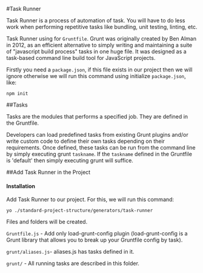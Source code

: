 #Task Runner

Task Runner is a process of automation of task. You will have to do less work when performing repetitive tasks like bundling, unit testing, linting, etc.

Task Runner using for `Gruntfile`.
Grunt was originally created by Ben Alman in 2012, as an efficient alternative to simply writing and maintaining a suite of "javascript build process" tasks in one huge file. It was designed as a task-based command line build tool for JavaScript projects.

Firstly you need a `package.json`,  if this file exists in our project then we will ignore otherwise we will run this command using initialize `package.json`, like:

    npm init

##Tasks

Tasks are the modules that performs a specified job. They are defined in the Gruntfile.

Developers can load predefined tasks from existing Grunt plugins and/or write custom code to define their own tasks depending on their requirements. Once defined, these tasks can be run from the command line by simply executing grunt `taskname`. If the `taskname` defined in the Gruntfile is 'default' then simply executing grunt will suffice.

##Add Task Runner in the Project

#### Installation

Add Task Runner to our project. For this, we will run this command:

    yo ./standard-project-structure/generators/task-runner

Files and folders will be created.

`Gruntfile.js` - Add only load-grunt-config plugin (load-grunt-config is a Grunt library that allows you to break up your Gruntfile config by task).

`grunt/aliases.js`- aliases.js has tasks defined in it.

`grunt/` - All running tasks are described in this folder.

